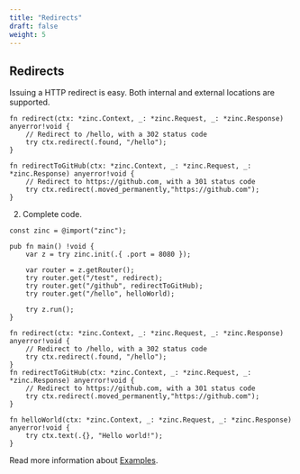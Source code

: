 ```yaml
---
title: "Redirects"
draft: false
weight: 5
---
```


## Redirects

Issuing a HTTP redirect is easy. Both internal and external locations are supported.
```zig
fn redirect(ctx: *zinc.Context, _: *zinc.Request, _: *zinc.Response) anyerror!void {
    // Redirect to /hello, with a 302 status code
    try ctx.redirect(.found, "/hello");
}

fn redirectToGitHub(ctx: *zinc.Context, _: *zinc.Request, _: *zinc.Response) anyerror!void {
    // Redirect to https://github.com, with a 301 status code
    try ctx.redirect(.moved_permanently,"https://github.com");
}
```

2. Complete code.
```zig
const zinc = @import("zinc");

pub fn main() !void {
    var z = try zinc.init(.{ .port = 8080 });

    var router = z.getRouter();
    try router.get("/test", redirect);
    try router.get("/github", redirectToGitHub);
    try router.get("/hello", helloWorld);

    try z.run();
}

fn redirect(ctx: *zinc.Context, _: *zinc.Request, _: *zinc.Response) anyerror!void {
    // Redirect to /hello, with a 302 status code
    try ctx.redirect(.found, "/hello");
}
fn redirectToGitHub(ctx: *zinc.Context, _: *zinc.Request, _: *zinc.Response) anyerror!void {
    // Redirect to https://github.com, with a 301 status code
    try ctx.redirect(.moved_permanently,"https://github.com");
}

fn helloWorld(ctx: *zinc.Context, _: *zinc.Request, _: *zinc.Response) anyerror!void {
    try ctx.text(.{}, "Hello world!");
}
```

Read more information about [Examples](https://github.com/zon-dev/zinc-examples).

